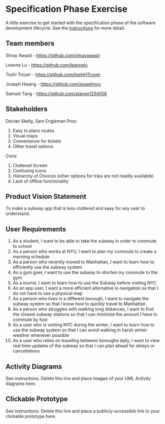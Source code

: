 # Specification Phase Exercise

A little exercise to get started with the specification phase of the software development lifecycle. See the [instructions](instructions.md) for more detail.

## Team members

Shray Awasti - https://github.com/shrayawasti

Leanne Lu - https://github.com/leannelu

Toshi Troyer - https://github.com/toshiHTroyer

Joseph Hwang - https://github.com/josephnyu

Samuel Tang - https://github.com/stango1234556

## Stakeholders

Declan Skelly, Sam Engleman 
Pros: 
1) Easy to plans routes 
2) Visual maps
3) Convenience for tickets
4) Other travel options 

Cons: 
1) Cluttered Screen
2) Confusing Icons
3) Hierarchy of Choices (other options for trips are not readily available)
4) Lack of offline functionality 

## Product Vision Statement

To make a subway app that is less cluttered and easy for any user to understand. 

## User Requirements

1) As a student, I want to be able to take the subway in order to commute to school
2) As a person who works at NYU, I want to plan my commute to create a morning schedule
3) As a person who recently moved to Manhattan, I want to learn how to efficiently use the subway system
4) As a gym goer, I want to use the subway to shorten my commute to the gym
5) As a tourist, I want to learn how to use the Subway before visiting NYC
6) As an app user, I want a more efficient alternative in navigation so that I do not have to use a physical map
7) As a person who lives in a different borough, I want to navigate the subway system so that I know how to quickly travel to Manhattan
8) As a person who struggles with walking long distances, I want to find the closest subway stations so that I can minimize the amount I have to commute by foot
9) As a user who is visiting NYC during the winter, I want to learn how to use the subway system so that I can avoid walking in harsh winter weather whenever possible
10) As a user who relies on traveling between boroughs daily, I want to view real time updates of the subway so that I can plan ahead for delays or cancellations

## Activity Diagrams

See instructions. Delete this line and place images of your UML Activity diagrams here.

## Clickable Prototype

See instructions. Delete this line and place a publicly-accessible link to your clickable prototype here.
